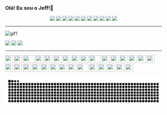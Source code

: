 ### Olá! Eu sou o Jeff!👋 
<!-- MOSTRAR STREAK [![GitHub Streak](https://streak-stats.demolab.com/?user=jhmcarvalho&theme=dark)](https://git.io/streak-stats) --> 
<!--![GIF do Jeff](https://user-images.githubusercontent.com/53948877/177198274-d7e74de7-abc8-4e1f-b2af-044264b732bb.gif) -->


<div align="center">
<img src="https://github.com/jhmcarvalho/jhmcarvalho/assets/53948877/8f102136-cd9e-4d22-8b01-b17bcbf917b6" width="70">
<img src="https://raw.githubusercontent.com/itsksaurabh/itsksaurabh/master/assets/postgresql.gif" width="70"> 
<img src="https://user-images.githubusercontent.com/74038190/212257454-16e3712e-945a-4ca2-b238-408ad0bf87e6.gif" width="60">
<img src="https://user-images.githubusercontent.com/74038190/212257468-1e9a91f1-b626-4baa-b15d-5c385dfa7ed2.gif" width="60">
<img src="https://user-images.githubusercontent.com/74038190/212257465-7ce8d493-cac5-494e-982a-5a9deb852c4b.gif" width="60">
<img src="https://user-images.githubusercontent.com/74038190/212257460-738ff738-247f-4445-a718-cdd0ca76e2db.gif" width="60">
<img src="https://user-images.githubusercontent.com/74038190/212257467-871d32b7-e401-42e8-a166-fcfd7baa4c6b.gif" width="60">
<img src="https://user-images.githubusercontent.com/74038190/212281775-b468df30-4edc-4bf8-a4ee-f52e1aaddc86.gif" width="80">
<!--img src="https://github.com/jhmcarvalho/jhmcarvalho/assets/53948877/a6d0910d-95f3-4767-9625-50d5aaa8142c" width="100" -->
<img src="https://github.com/jhmcarvalho/jhmcarvalho/assets/53948877/942cd560-3b69-4c7c-8b80-91c580a2f43c" width="90">
<img src="https://github.com/Anmol-Baranwal/Cool-GIFs-For-GitHub/assets/74038190/29fd6286-4e7b-4d6c-818f-c4765d5e39a9" width="60">
<img src="https://github.com/Anmol-Baranwal/Cool-GIFs-For-GitHub/assets/74038190/67f477ed-6624-42da-99f0-1a7b1a16eecb" width="60">

</div>  

---
![gif1](https://github.com/jhmcarvalho/jhmcarvalho/assets/53948877/ed812718-95e4-4929-bede-dd84c9a9fbaf)
<!--![gif2](https://github.com/jhmcarvalho/jhmcarvalho/assets/53948877/37687539-c0ab-42d8-8d86-dd64343a771e) -->
<div>
  <a href="https://www.linkedin.com/in/jeferson-martins-b4b060233" target="_blank"><img src="https://github.com/jhmcarvalho/jhmcarvalho/assets/53948877/b5b8ddd4-3e86-4105-8e36-264b3cea8b28" width="90" target="_blank"></a>
  <a href="https://instagram.com/jhmcarvalho" target="_blank"><img src="https://github.com/jhmcarvalho/jhmcarvalho/assets/53948877/b15e54d2-4b87-4467-8037-338cb18e66ea" width="110" target="_blank"></a>
  <a href = "mailto:jeferson_funet@hotmail.com"><img src="https://github.com/jhmcarvalho/jhmcarvalho/assets/53948877/9faed33b-52f8-46f1-a402-8b9cfe24f837" width="110" target="_blank"></a>
 <!-- <a href="https://www.twitch.tv/JeCarvalho_0" target="_blank"><img src="https://github.com/jhmcarvalho/jhmcarvalho/assets/53948877/4059775a-2661-43df-b3b9-789021f547d9" height="100" width="140" target="_blank"></a> -->
</div>


---
<div align="">
    <img src="https://cultofthepartyparrot.com/parrots/hd/githubparrot.gif" width="25" height="25"/>
    <img src="https://cultofthepartyparrot.com/flags/hd/iranparrot.gif" width="25" height="25"/>
    <img src="https://cultofthepartyparrot.com/parrots/asyncparrot.gif" width="36" height="25"/>
    <img src="https://cultofthepartyparrot.com/parrots/hd/60fpsparrot.gif" width="25" height="25"/>
    <img src="https://cultofthepartyparrot.com/parrots/hd/jumpingparrot.gif" width="25" height="25"/>
    <img src="https://cultofthepartyparrot.com/parrots/hd/opensourceparrot.gif" width="25" height="25"/>
    <img src="https://cultofthepartyparrot.com/parrots/hd/dealwithitnowparrot.gif" width="25" height="25"/>
    <img src="https://cultofthepartyparrot.com/parrots/hd/hypnoparrotlight.gif" width="25" height="25"/>
    <img src="https://cultofthepartyparrot.com/parrots/databaseparrot.gif" width="25" height="25"/>
    <img src="https://cultofthepartyparrot.com/parrots/fixparrot.gif" width="36" height="25"/>
    <img src="https://cultofthepartyparrot.com/parrots/hd/laptop_parrot.gif" width="25" height="25"/>
    <img src="https://cultofthepartyparrot.com/parrots/hd/spinningparrot.gif" width="25" height="25"/>
    <img src="https://cultofthepartyparrot.com/parrots/hd/levitationparrot.gif" width="25" height="25"/>
    <img src="https://cultofthepartyparrot.com/parrots/hd/meldparrot.gif" width="25" height="25"/>
    <img src="https://cultofthepartyparrot.com/parrots/slomoparrot.gif" width="25" height="25"/>
    <img src="https://cultofthepartyparrot.com/parrots/hd/moonwalkingparrot.gif" width="25" height="25"/>
    <img src="https://cultofthepartyparrot.com/parrots/hd/stableparrot.gif" width="25" height="25"/>
    <img src="https://cultofthepartyparrot.com/parrots/hd/scienceparrot.gif" width="25" height="25"/>
    <img src="https://cultofthepartyparrot.com/parrots/hd/pirateparrot.gif" width="25" height="25"/>
    <img src="https://cultofthepartyparrot.com/parrots/hd/footballparrot.gif" width="25" height="25"/>
    <img src="https://cultofthepartyparrot.com/parrots/hd/illuminatiparrot.gif" width="25" height="25"/>
    <img src="https://cultofthepartyparrot.com/parrots/hd/hypnoparrotdark.gif" width="25" height="25"/>
    <img src="https://cultofthepartyparrot.com/parrots/hd/mustacheparrot.gif" width="25" height="25"/>
    <img src="https://cultofthepartyparrot.com/parrots/databaseparrot.gif" width="25" height="25"/>
    <img src="https://cultofthepartyparrot.com/parrots/fixparrot.gif" width="36" height="25"/>
    <img src="https://cultofthepartyparrot.com/parrots/hd/laptop_parrot.gif" width="25" height="25"/>
    <img src="https://cultofthepartyparrot.com/parrots/hd/spinningparrot.gif" width="25" height="25"/>
    <img src="https://cultofthepartyparrot.com/parrots/hd/levitationparrot.gif" width="25" height="25"/>
    <img src="https://cultofthepartyparrot.com/parrots/hd/meldparrot.gif" width="25" height="25"/>
    <img src="https://cultofthepartyparrot.com/parrots/slomoparrot.gif" width="25" height="25"/>
</div>

 ![Snake animation](https://github.com/jhmcarvalho/jhmcarvalho/blob/output/github-snake-dark.svg)
 
